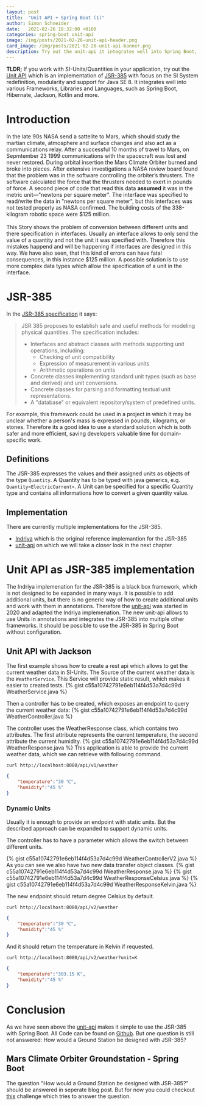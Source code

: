```yaml
---
layout: post
title:  "Unit API + Spring Boot (1)"
author: Simon Schneider
date:   2021-02-26 18:32:00 +0100
categories: spring-boot unit-api
image: /img/posts/2021-02-26-unit-api-header.png
card_image: /img/posts/2021-02-26-unit-api-banner.png
description: Try out the unit-api it integrates well into Spring Boot, Hibernate, Jackson, Kotlin and more
---
```


**TLDR;** If you work with SI-Units/Quantities in your application, try out the [Unit API](https://github.com/raynigon/unit-api/) which is an implementation of [JSR-385](https://www.jcp.org/en/jsr/detail?id=385) with focus on the SI System redefinition, modularity and support for Java SE 8.
It integrates well into various Frameworks, Libraries and Languages, such as Spring Boot, Hibernate, Jackson, Kotlin and more.  

# Introduction

In the late 90s NASA send a sattelite to Mars, which should study the martian climate, atmosphere and surface changes and also act as a communications relay.
After a successful 10 months of travel to Mars, on Sepmtember 23 1999 communications with the spacecraft was lost and never restored.
During orbital insertion the Mars Climate Orbiter burned and broke into pieces.
After extensive investigations a NASA review board found that the problem was in the software controlling the orbiter’s thrusters. 
The software calculated the force that the thrusters needed to exert in pounds of force. 
A second piece of code that read this data **assumed** it was in the metric unit—"newtons per square meter".
The interface was specified to read/write the data in "newtons per square meter", 
but this interfaces was not tested properly as NASA confirmed.
The building costs of the 338-kilogram robotic space were $125 million.
<br />
<br />
This Story shows the problem of conversion between different units and there specification in interfaces.
Usually an interface allows to only send the value of a quantity and not the unit it was specified with.
Therefore this mistakes happend and will be happening if interfaces are designed in this way.
We have also seen, that this kind of errors can have fatal consequences, in this instance $125 million.
A possible solution is to use more complex data types which allow the specification of a unit in the interface.

# JSR-385
In the [JSR-385 specification](https://docs.google.com/document/d/12KhosAFriGCczBs6gwtJJDfg_QlANT92_lhxUWO2gCY) it says:
> JSR 385 proposes to establish safe and useful methods for modeling physical quantities. The specification includes:
> * Interfaces and abstract classes with methods supporting unit operations, including:
>   * Checking of unit compatibility
>   * Expression of measurement in various units
>   * Arithmetic operations on units
> * Concrete classes implementing standard unit types (such as base and derived) and unit conversions.
> * Concrete classes for parsing and formatting textual unit representations.
> * A "database" or equivalent repository/system of predefined units.

For example, this framework could be used in a project in which it may be unclear whether a person's mass is expressed in pounds, kilograms, or stones.
Therefore its a good idea to use a standard solution which is both safer and more efficient, saving developers valuable time for domain-specific work.

## Definitions
The JSR-385 expresses the values and their assigned units as objects of the type `Quantity`.
A Quantity has to be typed with java generics, e.g. `Quantity<ElectricCurrent>`.
A Unit can be specified for a specific Quantity type and contains all informations how to convert a given quantity value.

## Implementation
There are currently multiple implementations for the JSR-385.
* [Indriya](https://github.com/unitsofmeasurement/indriya) which is the original reference implemantion for the JSR-385
* [unit-api](https://unit-api.raynigon.com/) on which we will take a closer look in the next chapter

# Unit API as JSR-385 implementation
The Indriya implemenation for the JSR-385 is a black box framework, 
which is not designed to be expanded in many ways.
It is possible to add additional units, but there is no generic way of how to create additional units
and work with them in annotations.
Therefore the [unit-api](https://unit-api.raynigon.com/) was started in 2020 
and adapted the Indriya implemenation.
The new unit-api allows to use Units in annotations and integrates the JSR-385 into multiple other frameworks.
It should be possible to use the JSR-385 in Spring Boot without configuration.

## Unit API with Jackson
The first example shows how to create a rest api which allows to get the current weather data in SI-Units.
The Source of the current weather data is the `WeatherService`.
This Service will provide static result, which makes it easier to created tests.
{% gist c55a10742791e6eb114f4d53a7d4c99d WeatherService.java  %}

Then a controller has to be created, which exposes an endpoint to query the current weather data:
{% gist c55a10742791e6eb114f4d53a7d4c99d WeatherController.java  %}

The controller uses the WeatherResponse class, which contains two attributes.
The first attribute represents the current temperature, the second attribute the current humidity.
{% gist c55a10742791e6eb114f4d53a7d4c99d WeatherResponse.java  %}
This application is able to provide the current weather data, which we can retrieve with following command.
```
curl http://localhost:8080/api/v1/weather
```
```json
{
    "temperature":"30 ℃",
    "humidity":"45 %"
}
```
### Dynamic Units
Usually it is enough to provide an endpoint with static units.
But the described approach can be expanded to support dynamic units.

The controller has to have a parameter which allows the switch between different units.

{% gist c55a10742791e6eb114f4d53a7d4c99d WeatherControllerV2.java  %}
As you can see we also have two new data transfer object classes.
{% gist c55a10742791e6eb114f4d53a7d4c99d IWeatherResponse.java  %}
{% gist c55a10742791e6eb114f4d53a7d4c99d WeatherResponseCelsius.java  %}
{% gist c55a10742791e6eb114f4d53a7d4c99d WeatherResponseKelvin.java  %}

The new endpoint should return degree Celsius by default.
```
curl http://localhost:8080/api/v2/weather
```
```json
{
    "temperature":"30 ℃",
    "humidity":"45 %"
}
```
And it should return the temperature in Kelvin if requested.
```
curl http://localhost:8080/api/v2/weather?unit=K
```
```json
{
    "temperature":"303.15 K",
    "humidity":"45 %"
}
```

# Conclusion
As we have seen above the [unit-api](https://unit-api.raynigon.com/) makes it simple to use the JSR-385 with Spring Boot.
All Code can be found on [Github](https://github.com/raynigon/unit-api-example/tree/master/weather-app).
But one question is still not answered: How would a Ground Station be designed with JSR-385?

## Mars Climate Orbiter Groundstation - Spring Boot
The question "How would a Ground Station be designed with JSR-385?" should be answered in seperate blog post.
But for now you could checkout [this](https://github.com/raynigon/unit-api-example/tree/master/mars-climate-orbiter-ground-station)
challenge which tries to answer the question.